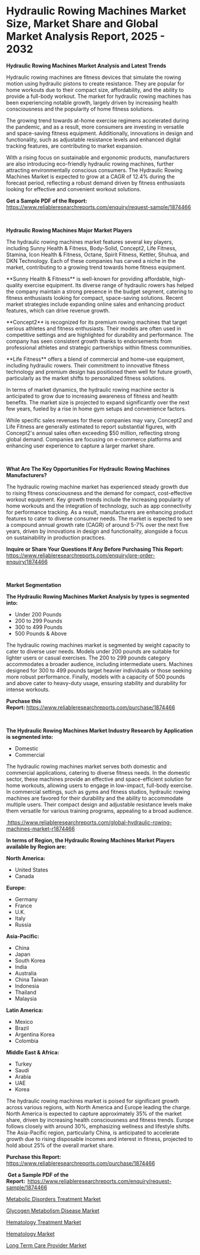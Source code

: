 <p><h1>Hydraulic Rowing Machines Market Size, Market Share and Global Market Analysis Report, 2025 - 2032</h1></p><p><strong>Hydraulic Rowing Machines Market Analysis and Latest Trends</strong></p>
<p><p>Hydraulic rowing machines are fitness devices that simulate the rowing motion using hydraulic pistons to create resistance. They are popular for home workouts due to their compact size, affordability, and the ability to provide a full-body workout. The market for hydraulic rowing machines has been experiencing notable growth, largely driven by increasing health consciousness and the popularity of home fitness solutions. </p><p>The growing trend towards at-home exercise regimens accelerated during the pandemic, and as a result, more consumers are investing in versatile and space-saving fitness equipment. Additionally, innovations in design and functionality, such as adjustable resistance levels and enhanced digital tracking features, are contributing to market expansion. </p><p>With a rising focus on sustainable and ergonomic products, manufacturers are also introducing eco-friendly hydraulic rowing machines, further attracting environmentally conscious consumers. The Hydraulic Rowing Machines Market is expected to grow at a CAGR of 12.4% during the forecast period, reflecting a robust demand driven by fitness enthusiasts looking for effective and convenient workout solutions.</p></p>
<p><strong>Get a Sample PDF of the Report:&nbsp;</strong> <a href="https://www.reliableresearchreports.com/enquiry/request-sample/1874466?utm_campaign=3025&utm_medium=2&utm_source=Github&utm_content=ia&utm_term=05042025&utm_id=hydraulic-rowing-machines">https://www.reliableresearchreports.com/enquiry/request-sample/1874466</a></p>
<p>&nbsp;</p>
<p><strong>Hydraulic Rowing Machines Major Market Players</strong></p>
<p><p>The hydraulic rowing machines market features several key players, including Sunny Health & Fitness, Body-Solid, Concept2, Life Fitness, Stamina, Icon Health & Fitness, Octane, Spirit Fitness, Kettler, Shuhua, and DKN Technology. Each of these companies has carved a niche in the market, contributing to a growing trend towards home fitness equipment.</p><p>**Sunny Health & Fitness** is well-known for providing affordable, high-quality exercise equipment. Its diverse range of hydraulic rowers has helped the company maintain a strong presence in the budget segment, catering to fitness enthusiasts looking for compact, space-saving solutions. Recent market strategies include expanding online sales and enhancing product features, which can drive revenue growth.</p><p>**Concept2** is recognized for its premium rowing machines that target serious athletes and fitness enthusiasts. Their models are often used in competitive settings and are highlighted for durability and performance. The company has seen consistent growth thanks to endorsements from professional athletes and strategic partnerships within fitness communities.</p><p>**Life Fitness** offers a blend of commercial and home-use equipment, including hydraulic rowers. Their commitment to innovative fitness technology and premium design has positioned them well for future growth, particularly as the market shifts to personalized fitness solutions.</p><p>In terms of market dynamics, the hydraulic rowing machine sector is anticipated to grow due to increasing awareness of fitness and health benefits. The market size is projected to expand significantly over the next few years, fueled by a rise in home gym setups and convenience factors.</p><p>While specific sales revenues for these companies may vary, Concept2 and Life Fitness are generally estimated to report substantial figures, with Concept2's annual sales often exceeding $50 million, reflecting strong global demand. Companies are focusing on e-commerce platforms and enhancing user experience to capture a larger market share.</p></p>
<p>&nbsp;</p>
<p><strong>What Are The Key Opportunities For Hydraulic Rowing Machines Manufacturers?</strong></p>
<p><p>The hydraulic rowing machine market has experienced steady growth due to rising fitness consciousness and the demand for compact, cost-effective workout equipment. Key growth trends include the increasing popularity of home workouts and the integration of technology, such as app connectivity for performance tracking. As a result, manufacturers are enhancing product features to cater to diverse consumer needs. The market is expected to see a compound annual growth rate (CAGR) of around 5-7% over the next five years, driven by innovations in design and functionality, alongside a focus on sustainability in production practices.</p></p>
<p><strong>Inquire or Share Your Questions If Any Before Purchasing This Report:</strong> <a href="https://www.reliableresearchreports.com/enquiry/pre-order-enquiry/1874466?utm_campaign=3025&utm_medium=2&utm_source=Github&utm_content=ia&utm_term=05042025&utm_id=hydraulic-rowing-machines">https://www.reliableresearchreports.com/enquiry/pre-order-enquiry/1874466</a></p>
<p>&nbsp;</p>
<p><strong>Market Segmentation</strong></p>
<p><strong>The Hydraulic Rowing Machines Market Analysis by types is segmented into:</strong></p>
<p><ul><li>Under 200 Pounds</li><li>200 to 299 Pounds</li><li>300 to 499 Pounds</li><li>500 Pounds & Above</li></ul></p>
<p><p>The hydraulic rowing machines market is segmented by weight capacity to cater to diverse user needs. Models under 200 pounds are suitable for lighter users or casual exercises. The 200 to 299 pounds category accommodates a broader audience, including intermediate users. Machines designed for 300 to 499 pounds target heavier individuals or those seeking more robust performance. Finally, models with a capacity of 500 pounds and above cater to heavy-duty usage, ensuring stability and durability for intense workouts.</p></p>
<p><strong>Purchase this Report:&nbsp;</strong><a href="https://www.reliableresearchreports.com/purchase/1874466?utm_campaign=3025&utm_medium=2&utm_source=Github&utm_content=ia&utm_term=05042025&utm_id=hydraulic-rowing-machines">https://www.reliableresearchreports.com/purchase/1874466</a></p>
<p>&nbsp;</p>
<p><strong>The Hydraulic Rowing Machines Market Industry Research by Application is segmented into:</strong></p>
<p><ul><li>Domestic</li><li>Commercial</li></ul></p>
<p><p>The hydraulic rowing machines market serves both domestic and commercial applications, catering to diverse fitness needs. In the domestic sector, these machines provide an effective and space-efficient solution for home workouts, allowing users to engage in low-impact, full-body exercise. In commercial settings, such as gyms and fitness studios, hydraulic rowing machines are favored for their durability and the ability to accommodate multiple users. Their compact design and adjustable resistance levels make them versatile for various training programs, appealing to a broad audience.</p></p>
<p><a href="https://www.reliableresearchreports.com/global-hydraulic-rowing-machines-market-r1874466?utm_campaign=3025&utm_medium=2&utm_source=Github&utm_content=ia&utm_term=05042025&utm_id=hydraulic-rowing-machines">&nbsp;https://www.reliableresearchreports.com/global-hydraulic-rowing-machines-market-r1874466</a></p>
<p><strong>In terms of Region, the Hydraulic Rowing Machines Market Players available by Region are:</strong></p>
<p>
    <p> <strong> North America: </strong>
        <ul>
            <li>United States</li>
            <li>Canada</li>
        </ul>
        </p> 
    <p> <strong> Europe: </strong>
        <ul>
            <li>Germany</li>
            <li>France</li>
            <li>U.K.</li>
            <li>Italy</li>
            <li>Russia</li>
        </ul>
        </p> 
    <p> <strong> Asia-Pacific: </strong>
        <ul>
            <li>China</li>
            <li>Japan</li>
            <li>South Korea</li>
            <li>India</li>
            <li>Australia</li>
            <li>China Taiwan</li>
            <li>Indonesia</li>
            <li>Thailand</li>
            <li>Malaysia</li>
        </ul>
        </p> 
    <p> <strong> Latin America: </strong>
        <ul>
            <li>Mexico</li>
            <li>Brazil</li>
            <li>Argentina Korea</li>
            <li>Colombia</li>
        </ul>
        </p> 
    <p> <strong> Middle East & Africa: </strong>
        <ul>
            <li>Turkey</li>
            <li>Saudi</li>
            <li>Arabia</li>
            <li>UAE</li>
            <li>Korea</li>
        </ul>
    </p>
    </p>
<p><p>The hydraulic rowing machines market is poised for significant growth across various regions, with North America and Europe leading the charge. North America is expected to capture approximately 35% of the market share, driven by increasing health consciousness and fitness trends. Europe follows closely with around 30%, emphasizing wellness and lifestyle shifts. The Asia-Pacific region, particularly China, is anticipated to accelerate growth due to rising disposable incomes and interest in fitness, projected to hold about 25% of the overall market share.</p></p>
<p><strong>Purchase this Report: </strong><a href="https://www.reliableresearchreports.com/purchase/1874466?utm_campaign=3025&utm_medium=2&utm_source=Github&utm_content=ia&utm_term=05042025&utm_id=hydraulic-rowing-machines">https://www.reliableresearchreports.com/purchase/1874466</a></p>
<p>&nbsp;<strong>Get a Sample PDF of the Report:&nbsp;&nbsp;</strong><a href="https://www.reliableresearchreports.com/enquiry/request-sample/1874466?utm_campaign=3025&utm_medium=2&utm_source=Github&utm_content=ia&utm_term=05042025&utm_id=hydraulic-rowing-machines">https://www.reliableresearchreports.com/enquiry/request-sample/1874466</a></p>
<p><strong></strong></p>
<p><p><a href="https://www.linkedin.com/pulse/growth-revenue-insights-metabolic-disorders-treatment-market-qwkxf?utm_campaign=3025&utm_medium=2&utm_source=Github&utm_content=ia&utm_term=05042025&utm_id=hydraulic-rowing-machines">Metabolic Disorders Treatment Market</a></p><p><a href="https://www.linkedin.com/pulse/market-revenue-forecast-glycogen-metabolism-disease-industry-cagr-iejqf?utm_campaign=3025&utm_medium=2&utm_source=Github&utm_content=ia&utm_term=05042025&utm_id=hydraulic-rowing-machines">Glycogen Metabolism Disease Market</a></p><p><a href="https://www.linkedin.com/pulse/industry-experts-project-hematology-treatment-market-growth-fduaf?utm_campaign=3025&utm_medium=2&utm_source=Github&utm_content=ia&utm_term=05042025&utm_id=hydraulic-rowing-machines">Hematology Treatment Market</a></p><p><a href="https://www.linkedin.com/pulse/competitive-landscape-hematology-market-analyzing-strengths-pda2f?utm_campaign=3025&utm_medium=2&utm_source=Github&utm_content=ia&utm_term=05042025&utm_id=hydraulic-rowing-machines">Hematology Market</a></p><p><a href="https://www.linkedin.com/pulse/long-term-care-provider-market-growth-segmentation-regional-qwyqe?utm_campaign=3025&utm_medium=2&utm_source=Github&utm_content=ia&utm_term=05042025&utm_id=hydraulic-rowing-machines">Long Term Care Provider Market</a></p></p>